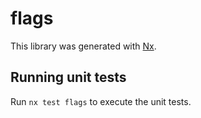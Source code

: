# flags

This library was generated with [Nx](https://nx.dev).

## Running unit tests

Run `nx test flags` to execute the unit tests.
